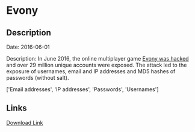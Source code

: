 # Evony

## Description

Date: 2016-06-01

Description:
In June 2016, the online multiplayer game <a href="http://securityaffairs.co/wordpress/52260/data-breach/evony-data-breach.html" target="_blank" rel="noopener">Evony was hacked</a> and over 29 million unique accounts were exposed. The attack led to the exposure of usernames, email and IP addresses and MD5 hashes of passwords (without salt).


['Email addresses', 'IP addresses', 'Passwords', 'Usernames']

## Links

[Download Link](https://link-to.net/1229997/391.93110134949313/dynamic/?r=ZXZvbnkuY29t)